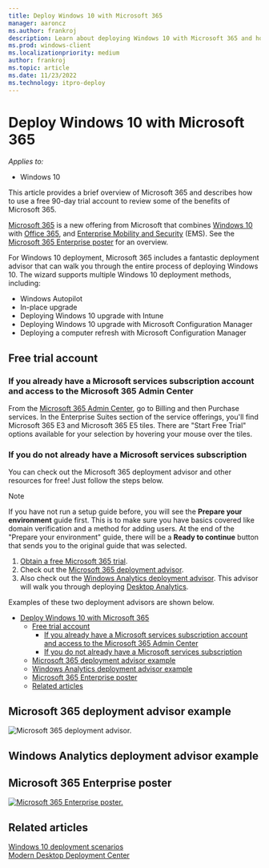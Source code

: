 ```yaml
---
title: Deploy Windows 10 with Microsoft 365
manager: aaroncz
ms.author: frankroj
description: Learn about deploying Windows 10 with Microsoft 365 and how to use a free 90-day trial account to review some of the benefits of Microsoft 365.
ms.prod: windows-client
ms.localizationpriority: medium
author: frankroj
ms.topic: article
ms.date: 11/23/2022
ms.technology: itpro-deploy
---
```


# Deploy Windows 10 with Microsoft 365

*Applies to:*

- Windows 10

This article provides a brief overview of Microsoft 365 and describes how to use a free 90-day trial account to review some of the benefits of Microsoft 365.

[Microsoft 365](https://www.microsoft.com/microsoft-365) is a new offering from Microsoft that combines [Windows 10](https://www.microsoft.com/windows/features) with [Office 365](https://www.microsoft.com/microsoft-365/office-365), and [Enterprise Mobility and Security](https://www.microsoft.com/cloud-platform/enterprise-mobility-security) (EMS). See the [Microsoft 365 Enterprise poster](#microsoft-365-enterprise-poster) for an overview.

For Windows 10 deployment, Microsoft 365 includes a fantastic deployment advisor that can walk you through the entire process of deploying Windows 10. The wizard supports multiple Windows 10 deployment methods, including:

- Windows Autopilot
- In-place upgrade
- Deploying Windows 10 upgrade with Intune
- Deploying Windows 10 upgrade with Microsoft Configuration Manager
- Deploying a computer refresh with Microsoft Configuration Manager

## Free trial account

### If you already have a Microsoft services subscription account and access to the Microsoft 365 Admin Center

From the [Microsoft 365 Admin Center](https://portal.office.com), go to Billing and then Purchase services.
In the Enterprise Suites section of the service offerings, you'll find Microsoft 365 E3 and Microsoft 365 E5 tiles.
There are "Start Free Trial" options available for your selection by hovering your mouse over the tiles.

### If you do not already have a Microsoft services subscription

You can check out the Microsoft 365 deployment advisor and other resources for free! Just follow the steps below.

> [!NOTE]
> If you have not run a setup guide before, you will see the **Prepare your environment** guide first. This is to make sure you have basics covered like domain verification and a method for adding users. At the end of the "Prepare your environment" guide, there will be a **Ready to continue** button that sends you to the original guide that was selected.

1. [Obtain a free Microsoft 365 trial](/microsoft-365/commerce/try-or-buy-microsoft-365).
2. Check out the [Microsoft 365 deployment advisor](https://aka.ms/microsoft365setupguide).
3. Also check out the [Windows Analytics deployment advisor](/mem/configmgr/desktop-analytics/overview). This advisor will walk you through deploying [Desktop Analytics](/mem/configmgr/desktop-analytics/overview).

Examples of these two deployment advisors are shown below.

- [Deploy Windows 10 with Microsoft 365](#deploy-windows-10-with-microsoft-365)
  - [Free trial account](#free-trial-account)
    - [If you already have a Microsoft services subscription account and access to the Microsoft 365 Admin Center](#if-you-already-have-a-microsoft-services-subscription-account-and-access-to-the-microsoft-365-admin-center)
    - [If you do not already have a Microsoft services subscription](#if-you-do-not-already-have-a-microsoft-services-subscription)
  - [Microsoft 365 deployment advisor example](#microsoft-365-deployment-advisor-example)
  - [Windows Analytics deployment advisor example](#windows-analytics-deployment-advisor-example)
  - [Microsoft 365 Enterprise poster](#microsoft-365-enterprise-poster)
  - [Related articles](#related-articles)

## Microsoft 365 deployment advisor example

![Microsoft 365 deployment advisor.](images/m365da.png)

## Windows Analytics deployment advisor example

## Microsoft 365 Enterprise poster

[![Microsoft 365 Enterprise poster.](images/m365e.png)](https://aka.ms/m365eposter)

## Related articles

[Windows 10 deployment scenarios](windows-10-deployment-scenarios.md)<br>
[Modern Desktop Deployment Center](/microsoft-365/enterprise/desktop-deployment-center-home)
